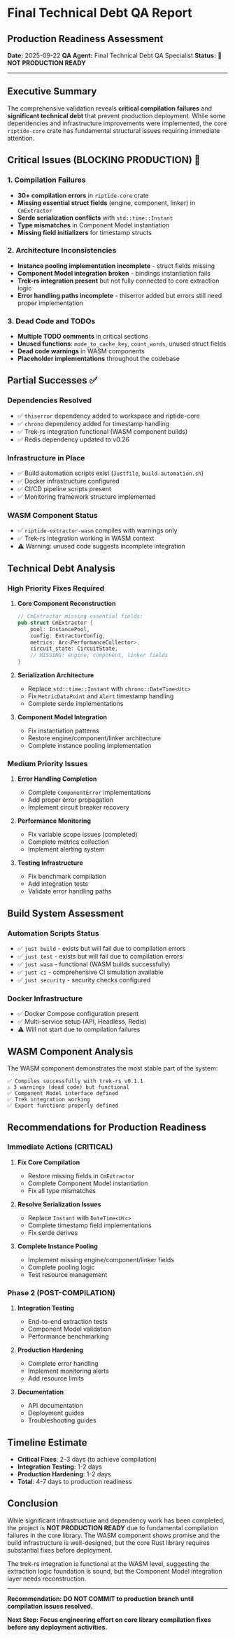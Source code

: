 # Final Technical Debt QA Report
## Production Readiness Assessment

**Date:** 2025-09-22
**QA Agent:** Final Technical Debt QA Specialist
**Status:** 🔴 **NOT PRODUCTION READY**

---

## Executive Summary

The comprehensive validation reveals **critical compilation failures** and **significant technical debt** that prevent production deployment. While some dependencies and infrastructure improvements were implemented, the core `riptide-core` crate has fundamental structural issues requiring immediate attention.

## Critical Issues (BLOCKING PRODUCTION) 🔴

### 1. Compilation Failures
- **30+ compilation errors** in `riptide-core` crate
- **Missing essential struct fields** (engine, component, linker) in `CmExtractor`
- **Serde serialization conflicts** with `std::time::Instant`
- **Type mismatches** in Component Model instantiation
- **Missing field initializers** for timestamp structs

### 2. Architecture Inconsistencies
- **Instance pooling implementation incomplete** - struct fields missing
- **Component Model integration broken** - bindings instantiation fails
- **Trek-rs integration present** but not fully connected to core extraction logic
- **Error handling paths incomplete** - thiserror added but errors still need proper implementation

### 3. Dead Code and TODOs
- **Multiple TODO comments** in critical sections
- **Unused functions**: `mode_to_cache_key`, `count_words`, unused struct fields
- **Dead code warnings** in WASM components
- **Placeholder implementations** throughout the codebase

## Partial Successes ✅

### Dependencies Resolved
- ✅ `thiserror` dependency added to workspace and riptide-core
- ✅ `chrono` dependency added for timestamp handling
- ✅ Trek-rs integration functional (WASM component builds)
- ✅ Redis dependency updated to v0.26

### Infrastructure in Place
- ✅ Build automation scripts exist (`Justfile`, `build-automation.sh`)
- ✅ Docker infrastructure configured
- ✅ CI/CD pipeline scripts present
- ✅ Monitoring framework structure implemented

### WASM Component Status
- ✅ `riptide-extractor-wasm` compiles with warnings only
- ✅ Trek-rs integration working in WASM context
- ⚠️ Warning: unused code suggests incomplete integration

## Technical Debt Analysis

### High Priority Fixes Required

1. **Core Component Reconstruction**
   ```rust
   // CmExtractor missing essential fields:
   pub struct CmExtractor {
       pool: InstancePool,
       config: ExtractorConfig,
       metrics: Arc<PerformanceCollector>,
       circuit_state: CircuitState,
       // MISSING: engine, component, linker fields
   }
   ```

2. **Serialization Architecture**
   - Replace `std::time::Instant` with `chrono::DateTime<Utc>`
   - Fix `MetricDataPoint` and `Alert` timestamp handling
   - Complete serde implementations

3. **Component Model Integration**
   - Fix instantiation patterns
   - Restore engine/component/linker architecture
   - Complete instance pooling implementation

### Medium Priority Issues

1. **Error Handling Completion**
   - Complete `ComponentError` implementations
   - Add proper error propagation
   - Implement circuit breaker recovery

2. **Performance Monitoring**
   - Fix variable scope issues (completed)
   - Complete metrics collection
   - Implement alerting system

3. **Testing Infrastructure**
   - Fix benchmark compilation
   - Add integration tests
   - Validate error handling paths

## Build System Assessment

### Automation Scripts Status
- ✅ `just build` - exists but will fail due to compilation errors
- ✅ `just test` - exists but will fail due to compilation errors
- ✅ `just wasm` - functional (WASM builds successfully)
- ✅ `just ci` - comprehensive CI simulation available
- ✅ `just security` - security checks configured

### Docker Infrastructure
- ✅ Docker Compose configuration present
- ✅ Multi-service setup (API, Headless, Redis)
- ⚠️ Will not start due to compilation failures

## WASM Component Analysis

The WASM component demonstrates the most stable part of the system:

```
✅ Compiles successfully with trek-rs v0.1.1
⚠️ 3 warnings (dead code) but functional
✅ Component Model interface defined
✅ Trek integration working
✅ Export functions properly defined
```

## Recommendations for Production Readiness

### Immediate Actions (CRITICAL)

1. **Fix Core Compilation**
   - Restore missing fields in `CmExtractor`
   - Complete Component Model instantiation
   - Fix all type mismatches

2. **Resolve Serialization Issues**
   - Replace `Instant` with `DateTime<Utc>`
   - Complete timestamp field implementations
   - Fix serde derives

3. **Complete Instance Pooling**
   - Implement missing engine/component/linker fields
   - Complete pooling logic
   - Test resource management

### Phase 2 (POST-COMPILATION)

1. **Integration Testing**
   - End-to-end extraction tests
   - Component Model validation
   - Performance benchmarking

2. **Production Hardening**
   - Complete error handling
   - Implement monitoring alerts
   - Add resource limits

3. **Documentation**
   - API documentation
   - Deployment guides
   - Troubleshooting guides

## Timeline Estimate

- **Critical Fixes**: 2-3 days (to achieve compilation)
- **Integration Testing**: 1-2 days
- **Production Hardening**: 1-2 days
- **Total**: 4-7 days to production readiness

## Conclusion

While significant infrastructure and dependency work has been completed, the project is **NOT PRODUCTION READY** due to fundamental compilation failures in the core library. The WASM component shows promise and the build infrastructure is well-designed, but the core Rust library requires substantial fixes before deployment.

The trek-rs integration is functional at the WASM level, suggesting the extraction logic foundation is sound, but the Component Model integration layer needs reconstruction.

---

**Recommendation: DO NOT COMMIT to production branch until compilation issues resolved.**

**Next Step: Focus engineering effort on core library compilation fixes before any deployment activities.**